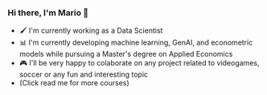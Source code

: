 ### Hi there, I'm Mario 👋

- 🖌 I'm currently working as a Data Scientist 
- 📊 I'm currently developing machine learning, GenAI, and econometric models while pursuing a Master's degree on Applied Economics
- 🎮 I'll be very happy to colaborate on any project related to videogames, soccer or any fun and interesting topic
- (Click read me for more courses)  
<!--
**moemedina/moemedina** is a ✨ _special_ ✨ repository because its `README.md` (this file) appears on your GitHub profile.
https://github.com/tereom/fundamentos-2023 --- TERE
https://github.com/felipegonzalez --- FELIPE 
-->
